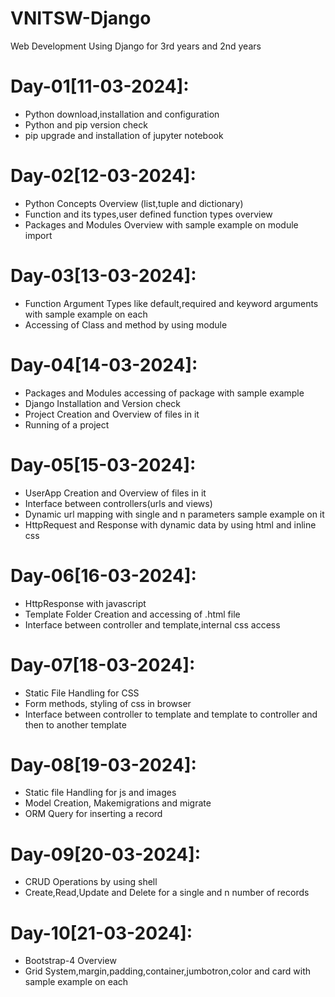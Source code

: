 # VNITSW-Django
Web Development Using Django for 3rd years and 2nd years

Day-01[11-03-2024]:
===================
  - Python download,installation and configuration
  - Python and pip version check
  - pip upgrade and installation of jupyter notebook

Day-02[12-03-2024]:
===================
  - Python Concepts Overview (list,tuple and dictionary)
  - Function and its types,user defined function types overview
  - Packages and Modules Overview with sample example on module import

Day-03[13-03-2024]:
===================
  - Function Argument Types like default,required and keyword arguments with sample example on each
  - Accessing of Class and method by using module

Day-04[14-03-2024]:
==================
  - Packages and Modules accessing of package with sample example
  - Django Installation and Version check
  - Project Creation and Overview of files in it
  - Running of a project

Day-05[15-03-2024]:
===================
  - UserApp Creation and Overview of files in it
  - Interface between controllers(urls and views)
  - Dynamic url mapping with single and n parameters sample example on it
  - HttpRequest and Response with dynamic data by using html and inline css

Day-06[16-03-2024]:
==================
  - HttpResponse with javascript
  - Template Folder Creation and accessing of .html file
  - Interface between controller and template,internal css access

Day-07[18-03-2024]:
===================
  - Static File Handling for CSS
  - Form methods, styling of css in browser
  - Interface between controller to template and template to controller and then to another template

Day-08[19-03-2024]:
===================
  - Static file Handling for js and images
  - Model Creation, Makemigrations and migrate
  - ORM Query for inserting a record

Day-09[20-03-2024]:
==================
  - CRUD Operations by using shell
  - Create,Read,Update and Delete for a single and n number of records

Day-10[21-03-2024]:
==================
  - Bootstrap-4 Overview
  - Grid System,margin,padding,container,jumbotron,color and card with sample example on each

